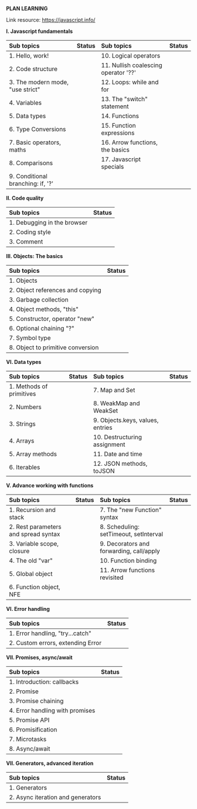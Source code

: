 **PLAN LEARNING**

Link resource: https://javascript.info/

**I. Javascript fundamentals**

| Sub topics                        | Status | Sub topics                           | Status |
| :-------------------------------- | :----: | :----------------------------------- | :----: |
| 1. Hello, work!                   |        | 10. Logical operators                |        |
| 2. Code structure                 |        | 11. Nullish coalescing operator '??' |        |
| 3. The modern mode, "use strict"  |        | 12. Loops: while and for             |        |
| 4. Variables                      |        | 13. The "switch" statement           |        |
| 5. Data types                     |        | 14. Functions                        |        |
| 6. Type Conversions               |        | 15. Function expressions             |        |
| 7. Basic operators, maths         |        | 16. Arrow functions, the basics      |        |
| 8. Comparisons                    |        | 17. Javascript specials              |        |
| 9. Conditional branching: if, '?' |        |                                      |        |

**II. Code quality**

| Sub topics                  | Status |
| :-------------------------- | :----: |
| 1. Debugging in the browser |        |
| 2. Coding style             |        |
| 3. Comment                  |        |

**III. Objects: The basics**

| Sub topics                        | Status |
| :-------------------------------- | :----: |
| 1. Objects                        |        |
| 2. Object references and copying  |        |
| 3. Garbage collection             |        |
| 4. Object methods, "this"         |        |
| 5. Constructor, operator "new"    |        |
| 6. Optional chaining "?"          |        |
| 7. Symbol type                    |        |
| 8. Object to primitive conversion |        |

**VI. Data types**

| Sub topics               | Status | Sub topics                       | Status |
| :----------------------- | :----: | :------------------------------- | :----: |
| 1. Methods of primitives |        | 7. Map and Set                   |        |
| 2. Numbers               |        | 8. WeakMap and WeakSet           |        |
| 3. Strings               |        | 9. Objects.keys, values, entries |        |
| 4. Arrays                |        | 10. Destructuring assignment     |        |
| 5. Array methods         |        | 11. Date and time                |        |
| 6. Iterables             |        | 12. JSON methods, toJSON         |        |

**V. Advance working with functions**

| Sub topics                           | Status | Sub topics                               | Status |
| :----------------------------------- | :----: | :--------------------------------------- | :----: |
| 1. Recursion and stack               |        | 7. The "new Function" syntax             |        |
| 2. Rest parameters and spread syntax |        | 8. Scheduling: setTimeout, setInterval   |        |
| 3. Variable scope, closure           |        | 9. Decorators and forwarding, call/apply |        |
| 4. The old "var"                     |        | 10. Function binding                     |        |
| 5. Global object                     |        | 11. Arrow functions revisited            |        |
| 6. Function object, NFE              |        |                                          |        |

**VI. Error handling**

| Sub topics                        | Status |
| :-------------------------------- | :----: |
| 1. Error handling, "try...catch"  |        |
| 2. Custom errors, extending Error |        |

**VII. Promises, async/await**

| Sub topics                      | Status |
| :------------------------------ | :----: |
| 1. Introduction: callbacks      |        |
| 2. Promise                      |        |
| 3. Promise chaining             |        |
| 4. Error handling with promises |        |
| 5. Promise API                  |        |
| 6. Promisification              |        |
| 7. Microtasks                   |        |
| 8. Async/await                  |        |

**VII. Generators, advanced iteration**

| Sub topics                        | Status |
| :-------------------------------- | :----: |
| 1. Generators                     |        |
| 2. Async iteration and generators |        |
